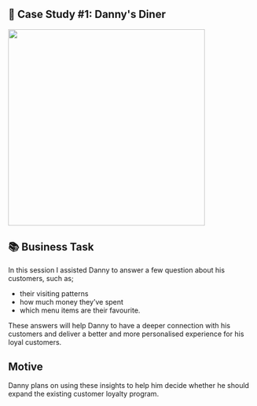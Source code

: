 ## 🍜 Case Study #1: Danny's Diner
<img src="https://8weeksqlchallenge.com/images/case-study-designs/1.png" width="400" height="400">

## 📚 Business Task
In this session I assisted Danny to answer a few question about his customers, such as;
* their visiting patterns
* how much money they’ve spent
* which menu items are their favourite. 

These answers will help Danny to have a deeper connection with his customers and deliver a better and more personalised experience for his loyal customers.

## Motive 
Danny plans on using these insights to help him decide whether he should expand the existing customer loyalty program.
